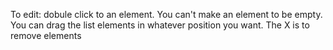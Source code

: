 To edit: dobule click to an element. You can't make an element to be empty.
You can drag the list elements in whatever position you want.
The X is to remove elements
